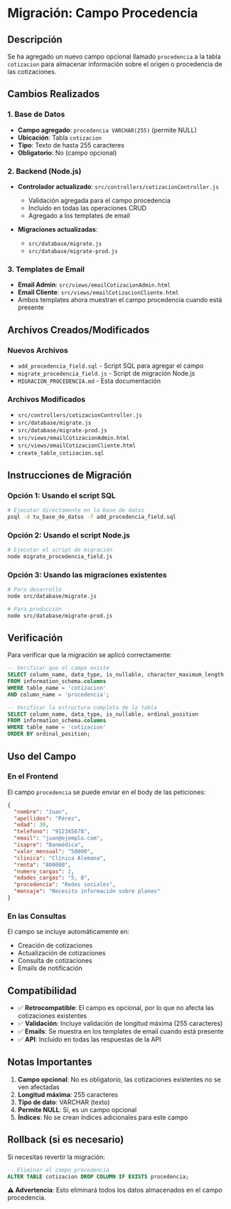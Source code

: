 # Migración: Campo Procedencia

## Descripción
Se ha agregado un nuevo campo opcional llamado `procedencia` a la tabla `cotizacion` para almacenar información sobre el origen o procedencia de las cotizaciones.

## Cambios Realizados

### 1. Base de Datos
- **Campo agregado**: `procedencia VARCHAR(255)` (permite NULL)
- **Ubicación**: Tabla `cotizacion`
- **Tipo**: Texto de hasta 255 caracteres
- **Obligatorio**: No (campo opcional)

### 2. Backend (Node.js)
- **Controlador actualizado**: `src/controllers/cotizacionController.js`
  - Validación agregada para el campo procedencia
  - Incluido en todas las operaciones CRUD
  - Agregado a los templates de email

- **Migraciones actualizadas**:
  - `src/database/migrate.js`
  - `src/database/migrate-prod.js`

### 3. Templates de Email
- **Email Admin**: `src/views/emailCotizacionAdmin.html`
- **Email Cliente**: `src/views/emailCotizacionCliente.html`
- Ambos templates ahora muestran el campo procedencia cuando está presente

## Archivos Creados/Modificados

### Nuevos Archivos
- `add_procedencia_field.sql` - Script SQL para agregar el campo
- `migrate_procedencia_field.js` - Script de migración Node.js
- `MIGRACION_PROCEDENCIA.md` - Esta documentación

### Archivos Modificados
- `src/controllers/cotizacionController.js`
- `src/database/migrate.js`
- `src/database/migrate-prod.js`
- `src/views/emailCotizacionAdmin.html`
- `src/views/emailCotizacionCliente.html`
- `create_table_cotizacion.sql`

## Instrucciones de Migración

### Opción 1: Usando el script SQL
```bash
# Ejecutar directamente en la base de datos
psql -d tu_base_de_datos -f add_procedencia_field.sql
```

### Opción 2: Usando el script Node.js
```bash
# Ejecutar el script de migración
node migrate_procedencia_field.js
```

### Opción 3: Usando las migraciones existentes
```bash
# Para desarrollo
node src/database/migrate.js

# Para producción
node src/database/migrate-prod.js
```

## Verificación

Para verificar que la migración se aplicó correctamente:

```sql
-- Verificar que el campo existe
SELECT column_name, data_type, is_nullable, character_maximum_length
FROM information_schema.columns 
WHERE table_name = 'cotizacion' 
AND column_name = 'procedencia';

-- Verificar la estructura completa de la tabla
SELECT column_name, data_type, is_nullable, ordinal_position
FROM information_schema.columns 
WHERE table_name = 'cotizacion' 
ORDER BY ordinal_position;
```

## Uso del Campo

### En el Frontend
El campo `procedencia` se puede enviar en el body de las peticiones:

```json
{
  "nombre": "Juan",
  "apellidos": "Pérez",
  "edad": 30,
  "telefono": "912345678",
  "email": "juan@ejemplo.com",
  "isapre": "Banmédica",
  "valor_mensual": "50000",
  "clinica": "Clínica Alemana",
  "renta": "800000",
  "numero_cargas": 2,
  "edades_cargas": "5, 8",
  "procedencia": "Redes sociales",
  "mensaje": "Necesito información sobre planes"
}
```

### En las Consultas
El campo se incluye automáticamente en:
- Creación de cotizaciones
- Actualización de cotizaciones
- Consulta de cotizaciones
- Emails de notificación

## Compatibilidad

- ✅ **Retrocompatible**: El campo es opcional, por lo que no afecta las cotizaciones existentes
- ✅ **Validación**: Incluye validación de longitud máxima (255 caracteres)
- ✅ **Emails**: Se muestra en los templates de email cuando está presente
- ✅ **API**: Incluido en todas las respuestas de la API

## Notas Importantes

1. **Campo opcional**: No es obligatorio, las cotizaciones existentes no se ven afectadas
2. **Longitud máxima**: 255 caracteres
3. **Tipo de dato**: VARCHAR (texto)
4. **Permite NULL**: Sí, es un campo opcional
5. **Índices**: No se crean índices adicionales para este campo

## Rollback (si es necesario)

Si necesitas revertir la migración:

```sql
-- Eliminar el campo procedencia
ALTER TABLE cotizacion DROP COLUMN IF EXISTS procedencia;
```

**⚠️ Advertencia**: Esto eliminará todos los datos almacenados en el campo procedencia.

